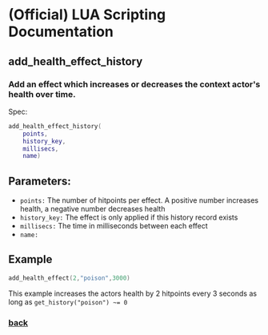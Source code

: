 
# (Official) LUA Scripting Documentation

## add_health_effect_history

### Add an effect which increases or decreases the context actor's health over time.

Spec:
```lua
add_health_effect_history(
	points,
	history_key,
	millisecs,
	name)
```
## Parameters:
- `points:` The number of hitpoints per effect. A positive number increases health, a negative number decreases health
- `history_key:` The effect is only applied if this history record exists
- `millisecs:` The time in milliseconds between each effect
- `name:` 
## Example
```lua
add_health_effect(2,"poison",3000)
```
This example increases the actors health by 2 hitpoints every 3 seconds as long as `get_history("poison") ~= 0`
### [back](../other)
